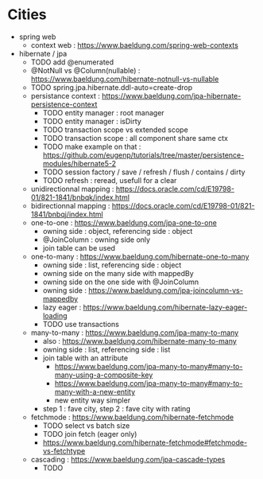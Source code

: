 # Cities

- spring web
    - context web : https://www.baeldung.com/spring-web-contexts
- hibernate / jpa
    - TODO add @enumerated
    - @NotNull vs @Column(nullable) : https://www.baeldung.com/hibernate-notnull-vs-nullable
    - TODO spring.jpa.hibernate.ddl-auto=create-drop
    - persistance context : https://www.baeldung.com/jpa-hibernate-persistence-context
        - TODO entity manager : root manager
        - TODO entity manager : isDirty
        - TODO transaction scope vs extended scope
        - TODO transaction scope : all component share same ctx
        - TODO make example on that : https://github.com/eugenp/tutorials/tree/master/persistence-modules/hibernate5-2
        - TODO session factory / save / refresh / flush / contains / dirty
        - TODO refresh : reread, usefull for a clear
    - unidirectionnal mapping : https://docs.oracle.com/cd/E19798-01/821-1841/bnbqk/index.html
    - bidirectionnal mapping : https://docs.oracle.com/cd/E19798-01/821-1841/bnbqj/index.html
    - one-to-one : https://www.baeldung.com/jpa-one-to-one
        - owning side : object, referencing side : object
        - @JoinColumn : owning side only
        - join table can be used
    - one-to-many : https://www.baeldung.com/hibernate-one-to-many
        - owning side : list, referencing side : object
        - owning side on the many side with mappedBy
        - owning side on the one side with @JoinColumn
        - owning side : https://www.baeldung.com/jpa-joincolumn-vs-mappedby
        - lazy eager : https://www.baeldung.com/hibernate-lazy-eager-loading
        - TODO use transactions
    - many-to-many : https://www.baeldung.com/jpa-many-to-many
        - also : https://www.baeldung.com/hibernate-many-to-many
        - owning side : list, referencing side : list
        - join table with an attribute
            - https://www.baeldung.com/jpa-many-to-many#many-to-many-using-a-composite-key
            - https://www.baeldung.com/jpa-many-to-many#many-to-many-with-a-new-entity
            - new entity way simpler
        - step 1 : fave city, step 2 : fave city with rating
    - fetchmode : https://www.baeldung.com/hibernate-fetchmode
        - TODO select vs batch size
        - TODO join fetch (eager only)
        - https://www.baeldung.com/hibernate-fetchmode#fetchmode-vs-fetchtype
    - cascading : https://www.baeldung.com/jpa-cascade-types
        - TODO
